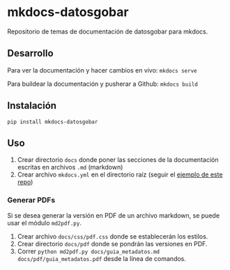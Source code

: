 # mkdocs-datosgobar
Repositorio de temas de documentación de datosgobar para mkdocs.

## Desarrollo

Para ver la documentación y hacer cambios en vivo: `mkdocs serve`

Para buildear la documentación y pusherar a Github: `mkdocs build`

## Instalación

`pip install mkdocs-datosgobar`

## Uso

1. Crear directorio `docs` donde poner las secciones de la documentación escritas en archivos `.md` (markdown)
2. Crear archivo `mkdocs.yml` en el directorio raíz (seguir el [ejemplo de este repo](mkdocs.yml))

### Generar PDFs

Si se desea generar la versión en PDF de un archivo markdown, se puede usar el módulo `md2pdf.py`.

1. Crear archivo `docs/css/pdf.css` donde se establecerán los estilos.
2. Crear directorio `docs/pdf` donde se pondrán las versiones en PDF.
3. Correr `python md2pdf.py docs/guia_metadatos.md docs/pdf/guia_metadatos.pdf` desde la línea de comandos.

